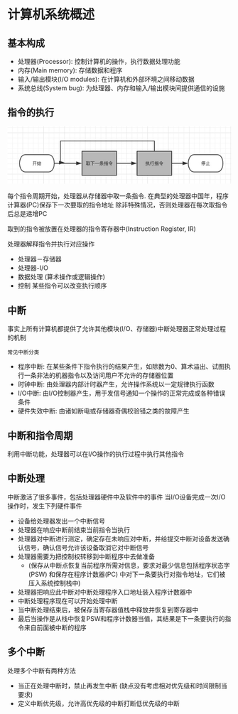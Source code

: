 # 计算机系统概述

## 基本构成
- 处理器(Processor): 控制计算机的操作，执行数据处理功能
- 内存(Main memory): 存储数据和程序
- 输入/输出模块(I/O modules): 在计算机和外部环境之间移动数据
- 系统总线(System bug): 为处理器、内存和输入/输出模块间提供通信的设施

## 指令的执行


![](./_image/2017-02-13-10-44-47.jpg)

每个指令周期开始，处理器从存储器中取一条指令.
在典型的处理器中国年，程序计算器(PC)保存下一次要取的指令地址
除非特殊情况，否则处理器在每次取指令后总是递增PC

取到的指令被放置在处理器的指令寄存器中(Instruction Register, IR)

处理器解释指令并执行对应操作
- 处理器－存储器
- 处理器-I/O
- 数据处理 (算术操作或逻辑操作)
- 控制 某些指令可以改变执行顺序

## 中断
事实上所有计算机都提供了允许其他模块(I/O、存储器)中断处理器正常处理过程的机制

`常见中断分类`
- 程序中断: 在某些条件下指令执行的结果产生，如除数为0、算术溢出、试图执行一条非法的机器指令以及访问用户不允许的存储器位置
- 时钟中断: 由处理器内部计时器产生，允许操作系统以一定规律执行函数
- I/O中断: 由I/O控制器产生，用于发信号通知一个操作的正常完成或各种错误条件
- 硬件失效中断: 由诸如断电或存储器奇偶校验错之类的故障产生

## 中断和指令周期
利用中断功能，处理器可以在I/O操作的执行过程中执行其他指令

## 中断处理
中断激活了很多事件，包括处理器硬件中及软件中的事件
当I/O设备完成一次I/O操作时，发生下列硬件事件
- 设备给处理器发出一个中断信号
- 处理器在响应中断前结束当前指令当执行
- 处理器对中断进行测定，确定存在未响应对中断，并给提交中断对设备发送确认信号，确认信号允许该设备取消它对中断信号
- 处理器需要为把控制权转移到中断程序中去做准备
    - (保存从中断点恢复当前程序所需对信息，要求对最少信息包括程序状态字(PSW) 和保存在程序计数器(PC) 中对下一条要执行对指令地址，它们被压入系统控制栈中)
- 处理器把响应此中断对中断处理程序入口地址装入程序计数器中
- 中断处理程序现在可以开始处理中断
- 当中断处理结束后，被保存当寄存器值栈中释放并恢复到寄存器中
- 最后当操作是从栈中恢复PSW和程序计数器当值，其结果是下一条要执行的指令来自前面被中断的程序

## 多个中断 
处理多个中断有两种方法
- 当正在处理中断时，禁止再发生中断 (缺点没有考虑相对优先级和时间限制当要求)
- 定义中断优先级，允许高优先级的中断打断低优先级的中断
